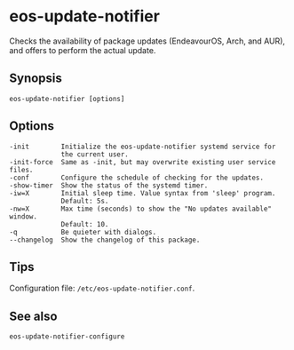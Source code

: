 # eos-update-notifier

Checks the availability of package updates (EndeavourOS, Arch, and AUR), and offers to perform the actual update.

## Synopsis
```
eos-update-notifier [options]
```
## Options
```
-init        Initialize the eos-update-notifier systemd service for
             the current user.
-init-force  Same as -init, but may overwrite existing user service files.
-conf        Configure the schedule of checking for the updates.
-show-timer  Show the status of the systemd timer.
-iw=X        Initial sleep time. Value syntax from 'sleep' program.
             Default: 5s.
-nw=X        Max time (seconds) to show the "No updates available" window.
             Default: 10.
-q           Be quieter with dialogs.
--changelog  Show the changelog of this package.
```

## Tips

Configuration file: `/etc/eos-update-notifier.conf`.

## See also
```
eos-update-notifier-configure
```
